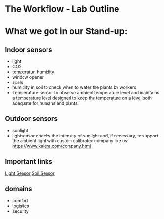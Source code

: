 # The Workflow - Lab Outline
# What we got in our Stand-up:
## Indoor sensors
+ light 
+ CO2
+ temperatur, humidity 
+ window opener
+ scale
+ humidity in soil to check when to water the plants by workers
+ Temperature sensor to observe ambient temperature level and maintains a temperature level designed to keep the temperature on a level both adequate for humans and plants.
## Outdoor sensors
+ sunlight
+ lightsensor checks the intensity of sunlight and, if necessary, to support the ambient light with custom calibrated
company like us: https://www.kalera.com/company.html
## Important links
[Light Sensor](https://shop.sodaq.com/light-sensor.html)
[Soil Sensor](https://www.amazon.de/iHaospace-Capacitive-Corrosion-Resistant-Bodenfeuchtesensor/dp/B07DDFZ3MD/ref=sr_1_8?keywords=SOIL+SENSOR&qid=1574247949&sr=8-8)
## domains
+ comfort
+ logistics
+ security
